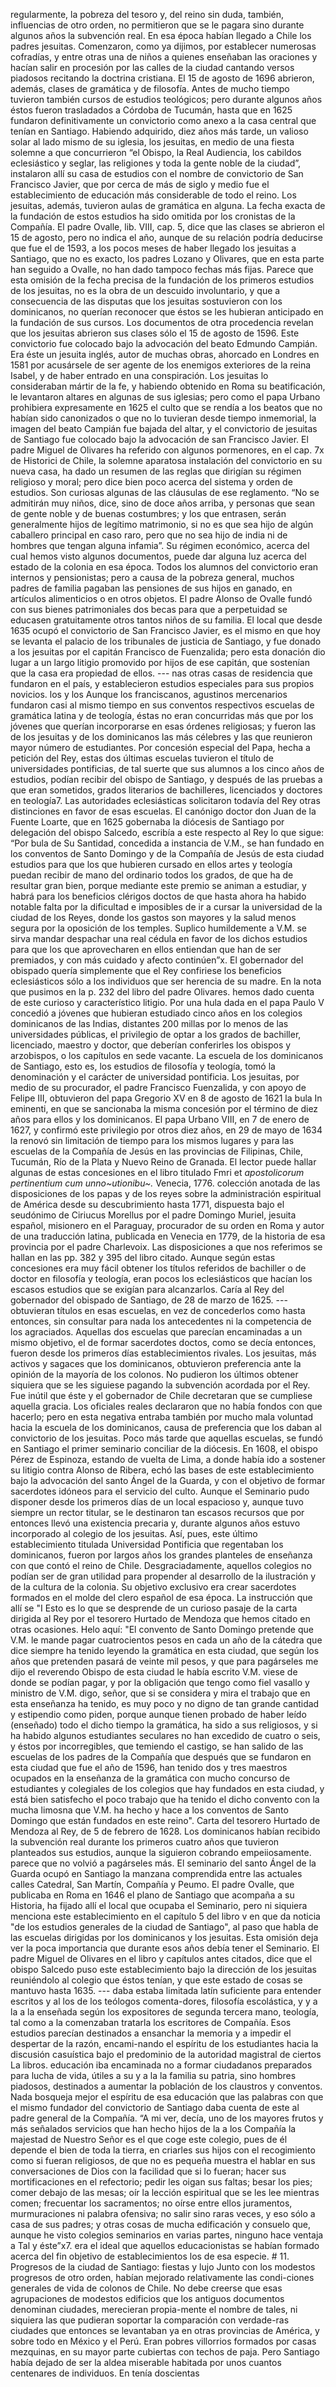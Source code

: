 regularmente, la pobreza del tesoro y, del reino sin duda, también, influencias de otro orden, no permitieron que se le pagara sino durante algunos años la subvención real. En esa época habían llegado a Chile los padres jesuitas. Comenzaron, como ya dijimos, por establecer numerosas cofradías, y entre otras una de niños a quienes enseñaban las oraciones y hacían salir en procesión por las calles de la ciudad cantando versos piadosos recitando la doctrina cristiana. El 15 de agosto de 1696 abrieron, además, clases de gramática y de filosofía. Antes de mucho tiempo tuvieron también cursos de estudios teológicos; pero durante algunos años éstos fueron trasladados a Córdoba de Tucumán, hasta que en 1625 fundaron definitivamente un convictorio como anexo a la casa central que tenían en Santiago. Habiendo adquirido, diez años más tarde, un valioso solar al lado mismo de su iglesia, los jesuitas, en medio de una fiesta solemne a que concurrieron “el Obispo, la Real Audiencia, los cabildos eclesiástico y seglar, las religiones y toda la gente noble de la ciudad”, instalaron allí su casa de estudios con el nombre de convictorio de San Francisco Javier, que por cerca de más de siglo y medio fue el establecimiento de educación más considerable de todo el reino. Los jesuitas, además, tuvieron aulas de gramática en alguna. La fecha exacta de la fundación de estos estudios ha sido omitida por los cronistas de la Compañía. El padre Ovalle, lib. VIII, cap. 5, dice que las clases se abrieron el 15 de agosto, pero no indica el año, aunque de su relación podría deducirse que fue el de 1593, a los pocos meses de haber llegado los jesuitas a Santiago, que no es exacto, los padres Lozano y Olivares, que en esta parte han seguido a Ovalle, no han dado tampoco fechas más fijas. Parece que esta omisión de la fecha precisa de la fundación de los primeros estudios de los jesuitas, no es la obra de un descuido involuntario, y que a consecuencia de las disputas que los jesuitas sostuvieron con los dominicanos, no querían reconocer que éstos se les hubieran anticipado en la fundación de sus cursos. Los documentos de otra procedencia revelan que los jesuitas abrieron sus clases sólo el 15 de agosto de 1596. Este convictorio fue colocado bajo la advocación del beato Edmundo Campián. Era éste un jesuita inglés, autor de muchas obras, ahorcado en Londres en 1581 por acusársele de ser agente de los enemigos exteriores de la reina Isabel, y de haber entrado en una conspiración. Los jesuitas lo consideraban mártir de la fe, y habiendo obtenido en Roma su beatificación, le levantaron altares en algunas de sus iglesias; pero como el papa Urbano prohibiera expresamente en 1625 el culto que se rendía a los beatos que no habían sido canonizados o que no lo tuvieran desde tiempo inmemorial, la imagen del beato Campián fue bajada del altar, y el convictorio de jesuitas de Santiago fue colocado bajo la advocación de san Francisco Javier. El padre Miguel de Olivares ha referido con algunos pormenores, en el cap. 7x de Historici de Chile, la solemne aparatosa instalación del convictorio en su nueva casa, ha dado un resumen de las reglas que dirigían su régimen religioso y moral; pero dice bien poco acerca del sistema y orden de estudios. Son curiosas algunas de las cláusulas de ese reglamento. “No se admitirán muy niños, dice, sino de doce años arriba, y personas que sean de gente noble y de buenas costumbres; y los que entrasen, serán generalmente hijos de legítimo matrimonio, si no es que sea hijo de algún caballero principal en caso raro, pero que no sea hijo de india ni de hombres que tengan alguna infamia”. Su régimen económico, acerca del cual hemos visto algunos documentos, puede dar alguna luz acerca del estado de la colonia en esa época. Todos los alumnos del convictorio eran internos y pensionistas; pero a causa de la pobreza general, muchos padres de familia pagaban las pensiones de sus hijos en ganado, en artículos alimenticios o en otros objetos. El padre Alonso de Ovalle fundó con sus bienes patrimoniales dos becas para que a perpetuidad se educasen gratuitamente otros tantos niños de su familia. El local que desde 1635 ocupó el convictorio de San Francisco Javier, es el mismo en que hoy se levanta el palacio de los tribunales de justicia de Santiago, y fue donado a los jesuitas por el capitán Francisco de Fuenzalida; pero esta donación dio lugar a un largo litigio promovido por hijos de ese capitán, que sostenían que la casa era propiedad de ellos. --- nas otras casas de residencia que fundaron en el país, y establecieron estudios especiales para sus propios novicios. los y los Aunque los franciscanos, agustinos mercenarios fundaron casi al mismo tiempo en sus conventos respectivos escuelas de gramática latina y de teología, éstas no eran concurridas más que por los jóvenes que querían incorporarse en esas órdenes religiosas; y fueron las de los jesuitas y de los dominicanos las más célebres y las que reunieron mayor número de estudiantes. Por concesión especial del Papa, hecha a petición del Rey, estas dos últimas escuelas tuvieron el título de universidades pontificias, de tal suerte que sus alumnos a los cinco años de estudios, podían recibir del obispo de Santiago, y después de las pruebas a que eran sometidos, grados literarios de bachilleres, licenciados y doctores en teología7. Las autoridades eclesiásticas solicitaron todavía del Rey otras distinciones en favor de esas escuelas. El canónigo doctor don Juan de la Fuente Loarte, que en 1625 gobernaba la diócesis de Santiago por delegación del obispo Salcedo, escribía a este respecto al Rey lo que sigue: “Por bula de Su Santidad, concedida a instancia de V.M., se han fundado en los conventos de Santo Domingo y de la Compañía de Jesús de esta ciudad estudios para que los que hubieren cursado en ellos artes y teología puedan recibir de mano del ordinario todos los grados, de que ha de resultar gran bien, porque mediante este premio se animan a estudiar, y habrá para los beneficios clérigos doctos de que hasta ahora ha habido notable falta por la dificultad e imposibles de ir a cursar la universidad de la ciudad de los Reyes, donde los gastos son mayores y la salud menos segura por la oposición de los temples. Suplico humildemente a V.M. se sirva mandar despachar una real cédula en favor de los dichos estudios para que los que aprovecharen en ellos entiendan que han de ser premiados, y con más cuidado y afecto continúen”x. El gobernador del obispado quería simplemente que el Rey confiriese los beneficios eclesiásticos sólo a los individuos que ser herencia de su madre. En la nota que pusimos en la p. 232 del libro del padre Olivares. hemos dado cuenta de este curioso y característico litigio. Por una hula dada en el papa Paulo V concedió a jóvenes que hubieran estudiado cinco años en los colegios dominicanos de las Indias, distantes 200 millas por lo menos de las universidades públicas, el privilegio de optar a los grados de bachiller, licenciado, maestro y doctor, que deberían conferirles los obispos y arzobispos, o los capítulos en sede vacante. La escuela de los dominicanos de Santiago, esto es, los estudios de filosofía y teología, tomó la denominación y el carácter de universidad pontificia. Los jesuitas, por medio de su procurador, el padre Francisco Fuenzalida, y con apoyo de Felipe III, obtuvieron del papa Gregorio XV en 8 de agosto de 1621 la bula In eminenti, en que se sancionaba la misma concesión por el término de diez años para ellos y los dominicanos. El papa Urbano VIII, en 7 de enero de 1627, y confirmó este privilegio por otros diez años, en 29 de mayo de 1634 la renovó sin limitación de tiempo para los mismos lugares y para las escuelas de la Compañía de Jesús en las provincias de Filipinas, Chile, Tucumán, Río de la Plata y Nuevo Reino de Granada. El lector puede hallar algunas de estas concesiones en el libro titulado Fmri et *apostolicorum pertinentium cum unno~utionibu~.* Venecia, 1776. colección anotada de las disposiciones de los papas y de los reyes sobre la administración espiritual de América desde su descubrimiento hasta 1771, dispuesta bajo el seudónimo de Ciriucus Morellus por el padre Domingo Muriel, jesuita español, misionero en el Paraguay, procurador de su orden en Roma y autor de una traducción latina, publicada en Venecia en 1779, de la historia de esa provincia por el padre Charlevoix. Las disposiciones a que nos referimos se hallan en las pp. 382 y 395 del libro citado. Aunque según estas concesiones era muy fácil obtener los títulos referidos de bachiller o de doctor en filosofía y teología, eran pocos los eclesiásticos que hacían los escasos estudios que se exigían para alcanzarlos. Caría al Rey del gobernador del obispado de Santiago, de 28 de marzo de 1625. --- obtuvieran títulos en esas escuelas, en vez de concederlos como hasta entonces, sin consultar para nada los antecedentes ni la competencia de los agraciados. Aquellas dos escuelas que parecían encaminadas a un mismo objetivo, el de formar sacerdotes doctos, como se decía entonces, fueron desde los primeros días establecimientos rivales. Los jesuitas, más activos y sagaces que los dominicanos, obtuvieron preferencia ante la opinión de la mayoría de los colonos. No pudieron los últimos obtener siquiera que se les siguiese pagando la subvención acordada por el Rey. Fue inútil que éste y el gobernador de Chile decretaran que se cumpliese aquella gracia. Los oficiales reales declararon que no había fondos con que hacerlo; pero en esta negativa entraba también por mucho mala voluntad hacia la escuela de los dominicanos, causa de preferencia que los daban al convictorio de los jesuitas. Poco más tarde que aquellas escuelas, se fundó en Santiago el primer seminario conciliar de la diócesis. En 1608, el obispo Pérez de Espinoza, estando de vuelta de Lima, a donde había ido a sostener su litigio contra Alonso de Ribera, echó las bases de este establecimiento bajo la advocación del santo Ángel de la Guarda, y con el objetivo de formar sacerdotes idóneos para el servicio del culto. Aunque el Seminario pudo disponer desde los primeros días de un local espacioso y, aunque tuvo siempre un rector titular, se le destinaron tan escasos recursos que por entonces llevó una existencia precaria y, durante algunos años estuvo incorporado al colegio de los jesuitas. Así, pues, este último establecimiento titulada Universidad Pontificia que regentaban los dominicanos, fueron por largos años los grandes planteles de enseñanza con que contó el reino de Chile. Desgraciadamente, aquellos colegios no podían ser de gran utilidad para propender al desarrollo de la ilustración y de la cultura de la colonia. Su objetivo exclusivo era crear sacerdotes formados en el molde del clero español de esa época. La instrucción que allí se "I Esto es lo que se desprende de un curioso pasaje de la carta dirigida al Rey por el tesorero Hurtado de Mendoza que hemos citado en otras ocasiones. Helo aquí: "El convento de Santo Domingo pretende que V.M. le mande pagar cuatrocientos pesos en cada un año de la cátedra que dice siempre ha tenido leyendo la gramática en esta ciudad, que según los años que pretenden pasará de veinte mil pesos, y que para pagárseles me dijo el reverendo Obispo de esta ciudad le había escrito V.M. viese de donde se podían pagar, y por la obligación que tengo como fiel vasallo y ministro de V.M. digo, señor, que si se considera y mira el trabajo que en esta enseñanza ha tenido, es muy poco y no digno de tan grande cantidad y estipendio como piden, porque aunque tienen probado de haber leído (enseñado) todo el dicho tiempo la gramática, ha sido a sus religiosos, y si ha habido algunos estudiantes seculares no han excedido de cuatro o seis, y éstos por incorregibles, que temiendo el castigo, se han salido de las escuelas de los padres de la Compañía que después que se fundaron en esta ciudad que fue el año de 1596, han tenido dos y tres maestros ocupados en la enseñanza de la gramática con mucho concurso de estudiantes y colegiales de los colegios que hay fundados en esta ciudad, y está bien satisfecho el poco trabajo que ha tenido el dicho convento con la mucha limosna que V.M. ha hecho y hace a los conventos de Santo Domingo que están fundados en este reino". Carta del tesorero Hurtado de Mendoza al Rey, de 5 de febrero de 1628. Los dominicanos habían recibido la subvención real durante los primeros cuatro años que tuvieron planteados sus estudios, aunque la siguieron cobrando empeiiosamente. parece que no volvió a pagárseles más. El seminario del santo Ángel de la Guarda ocupó en Santiago la manzana comprendida entre las actuales calles Catedral, San Martín, Compañía y Peumo. El padre Ovalle, que publicaba en Roma en 1646 el plano de Santiago que acompaña a su Historia, ha fijado allí el local que ocupaba el Seminario, pero ni siquiera menciona este establecimiento en el capítulo 5 del libro v en que da noticia "de los estudios generales de la ciudad de Santiago", al paso que habla de las escuelas dirigidas por los dominicanos y los jesuitas. Esta omisión deja ver la poca importancia que durante esos años debía tener el Seminario. El padre Miguel de Olivares en el libro y capítulos antes citados, dice que el obispo Salcedo puso este establecimiento bajo la dirección de los jesuitas reuniéndolo al colegio que éstos tenían, y que este estado de cosas se mantuvo hasta 1635. --- daba estaba limitada latín suficiente para entender escritos y al los de los teólogos comenta-dores, filosofía escolástica, y y a la a la enseñada según los expositores de segunda tercera mano, teología, tal como a la comenzaban tratarla los escritores de Compañía. Esos estudios parecían destinados a ensanchar la memoria y a impedir el despertar de la razón, encami-nando el espíritu de los estudiantes hacia la discusión casuística bajo el predominio de la autoridad magistral de ciertos La libros. educación iba encaminada no a formar ciudadanos preparados para lucha de vida, útiles a su y a la la familia su patria, sino hombres piadosos, destinados a aumentar la población de los claustros y conventos. Nada bosqueja mejor el espíritu de esa educación que las palabras con que el mismo fundador del convictorio de Santiago daba cuenta de este al padre general de la Compañía. “A mi ver, decía, uno de los mayores frutos y más señalados servicios que han hecho hijos de la a los Compañía la majestad de Nuestro Señor es el que coge este colegio, pues de él depende el bien de toda la tierra, en criarles sus hijos con el recogimiento como si fueran religiosos, de que no es pequeña muestra el hablar en sus conversaciones de Dios con la facilidad que si lo fueran; hacer sus mortificaciones en el refectorio; pedir les oigan sus faltas; besar los pies; comer debajo de las mesas; oír la lección espiritual que se les lee mientras comen; frecuentar los sacramentos; no oírse entre ellos juramentos, murmuraciones ni palabra ofensiva; no salir sino raras veces, y eso sólo a casa de sus padres; y otras cosas de mucha edificación y consuelo que, aunque he visto colegios seminarios en varias partes, ninguno hace ventaja a Tal y éste”x7. era el ideal que aquellos educacionistas se habían formado acerca del fin objetivo de establecimientos los de esa especie. # 11. Progresos de la ciudad de Santiago: fiestas y lujo Junto con los modestos progresos de otro orden, habían mejorado relativamente las condi-ciones generales de vida de colonos de Chile. No debe creerse que esas agrupaciones de modestos edificios que los antiguos documentos denominan ciudades, merecieran propia-mente el nombre de tales, ni siquiera las que pudieran soportar la comparación con verdade-ras ciudades que entonces se levantaban ya en otras provincias de América, y sobre todo en México y el Perú. Eran pobres villorrios formados por casas mezquinas, en su mayor parte cubiertas con techos de paja. Pero Santiago había dejado de ser la aldea miserable habitada por unos cuantos centenares de individuos. En tenía doscientas